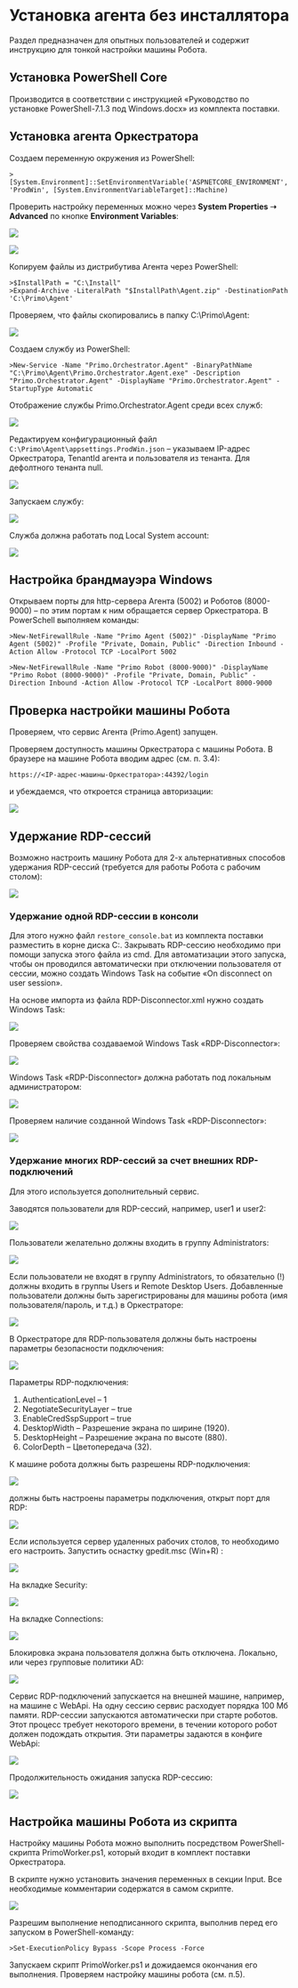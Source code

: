 # Установка агента без инсталлятора
Раздел предназначен для опытных пользователей и содержит инструкцию для тонкой настройки машины Робота. 

## Установка PowerShell Core
Производится в соответствии с инструкцией «Руководство по установке PowerShell-7.1.3 под Windows.docx» из комплекта поставки.

## Установка агента Оркестратора
Создаем переменную окружения из PowerShell:
```
> [System.Environment]::SetEnvironmentVariable('ASPNETCORE_ENVIRONMENT', 'ProdWin', [System.EnvironmentVariableTarget]::Machine)
```
Проверить настройку переменных можно через **System Properties ➝ Advanced** по кнопке **Environment Variables**:

![](<../../../../.gitbook/assets/robot-machine-without-istaller-1.png>)

![](<../../../../.gitbook/assets/robot-machine-without-istaller-2.png>)

Копируем файлы из дистрибутива Агента через PowerShell:
```
>$InstallPath = "C:\Install" 
>Expand-Archive -LiteralPath "$InstallPath\Agent.zip" -DestinationPath 'C:\Primo\Agent'
```
Проверяем, что файлы скопировались в папку C:\Primo\Agent:
  
![](<../../../../.gitbook/assets/robot-machine-without-istaller-3.png>)

Создаем службу из PowerShell:
```
>New-Service -Name "Primo.Orchestrator.Agent" -BinaryPathName "C:\Primo\Agent\Primo.Orchestrator.Agent.exe" -Description "Primo.Orchestrator.Agent" -DisplayName "Primo.Orchestrator.Agent" -StartupType Automatic
```
Отображение службы Primo.Orchestrator.Agent среди всех служб:

![](<../../../../.gitbook/assets/robot-machine-without-istaller-4.png>)

Редактируем конфигурационный файл `C:\Primo\Agent\appsettings.ProdWin.json` – указываем IP-адрес Оркестратора, TenantId агента и пользователя из тенанта. Для дефолтного тенанта null.

![](<../../../../.gitbook/assets/robot-machine-without-istaller-5.png>)

Запускаем службу:

![](<../../../../.gitbook/assets/robot-machine-without-istaller-6.png>)

Служба должна работать под Local System account:

![](<../../../../.gitbook/assets/robot-machine-without-istaller-7.png>)

## Настройка брандмауэра Windows
Открываем порты для http-сервера Агента (5002) и Роботов (8000-9000) – по этим портам к ним обращается сервер Оркестратора.
В PowerSchell выполняем команды:
```
>New-NetFirewallRule -Name "Primo Agent (5002)" -DisplayName "Primo Agent (5002)" -Profile "Private, Domain, Public" -Direction Inbound -Action Allow -Protocol TCP -LocalPort 5002

>New-NetFirewallRule -Name "Primo Robot (8000-9000)" -DisplayName "Primo Robot (8000-9000)" -Profile "Private, Domain, Public" -Direction Inbound -Action Allow -Protocol TCP -LocalPort 8000-9000
```

## Проверка настройки машины Робота
Проверяем, что сервис Агента (Primo.Agent) запущен.

Проверяем доступность машины Оркестратора с машины Робота. В браузере на машине Робота вводим адрес (см. п. 3.4):
```
https://<IP-адрес-машины-Оркестратора>:44392/login
```
и убеждаемся, что откроется страница авторизации:

![](<../../../../.gitbook/assets/robot-machine-without-istaller-8.png>)


## Удержание RDP-сессий 
Возможно настроить машину Робота для 2-х альтернативных способов удержания RDP-сессий (требуется для работы Робота с рабочим столом):  

![](<../../../../.gitbook/assets/robot-machine-without-istaller-9.png>)

### Удержание одной RDP-сессии в консоли
Для этого нужно файл `restore_console.bat` из комплекта поставки разместить в корне диска C:\. Закрывать RDP-сессию необходимо при помощи запуска этого файла из cmd. Для автоматизации этого запуска, чтобы он проводился автоматически при отключении пользователя от сессии, можно создать Windows Task на событие «On disconnect on user session».

На основе импорта из файла RDP-Disconnector.xml нужно создать Windows Task:

![](<../../../../.gitbook/assets/robot-machine-without-istaller-10.png>)

Проверяем свойства создаваемой Windows Task «RDP-Disconnector»:

![](<../../../../.gitbook/assets/robot-machine-without-istaller-11.png>)

Windows Task «RDP-Disconnector» должна работать под локальным администратором:

![](<../../../../.gitbook/assets/robot-machine-without-istaller-12.png>)

Проверяем наличие созданной Windows Task «RDP-Disconnector»:

![](<../../../../.gitbook/assets/robot-machine-without-istaller-13.png>)

### Удержание многих RDP-сессий за счет внешних RDP-подключений

Для этого используется дополнительный сервис. 

Заводятся пользователи для RDP-сессий, например, user1 и user2: 

![](<../../../../.gitbook/assets/robot-machine-without-istaller-14.png>)

Пользователи желательно должны входить в группу Administrators:

![](<../../../../.gitbook/assets/robot-machine-without-istaller-15.png>)

Если пользователи не входят в группу Administrators, то обязательно (!) должны входить в группы Users и Remote Desktop Users.
Добавленные пользователи должны быть зарегистрированы для машины робота (имя пользователя/пароль, и т.д.) в Оркестраторе:

![](<../../../../.gitbook/assets/robot-machine-without-istaller-16.png>)

В Оркестраторе для RDP-пользователя должны быть настроены параметры безопасности подключения:

![](<../../../../.gitbook/assets/robot-machine-without-istaller-17.png>)

Параметры RDP-подключения:
1. AuthenticationLevel  – 1 
2. NegotiateSecurityLayer  – true
3. EnableCredSspSupport  – true
4. DesktopWidth – Разрешение экрана по ширине (1920).
5. DesktopHeight – Разрешение экрана по высоте (880).
6. ColorDepth – Цветопередача (32).

К машине робота должны быть разрешены RDP-подключения:

![](<../../../../.gitbook/assets/robot-machine-without-istaller-18.png>)

должны быть настроены параметры подключения, открыт порт для RDP:

![](<../../../../.gitbook/assets/robot-machine-without-istaller-19.png>)

Если используется сервер удаленных рабочих столов, то необходимо его настроить. Запустить оснастку gpedit.msc (Win+R) :

![](<../../../../.gitbook/assets/robot-machine-without-istaller-20.png>)

На вкладке Security:

![](<../../../../.gitbook/assets/robot-machine-without-istaller-21.png>)

На вкладке Connections:

![](<../../../../.gitbook/assets/robot-machine-without-istaller-22.png>)

Блокировка экрана пользователя должна быть отключена. Локально, или через групповые политики AD:

![](<../../../../.gitbook/assets/robot-machine-without-istaller-23.png>)

Сервис RDP-подключений запускается на внешней машине, например, на машине с WebApi. На одну сессию сервис расходует порядка 100 Мб памяти.
RDP-сессии запускаются автоматически при старте роботов. Этот процесс требует некоторого времени, в течении которого робот должен подождать открытия. Эти параметры задаются в конфиге WebApi:

![](<../../../../.gitbook/assets/robot-machine-without-istaller-24.png>)

Продолжительность ожидания запуска RDP-сессию:

![](<../../../../.gitbook/assets/robot-machine-without-istaller-25.png>)

## Настройка машины Робота из скрипта

Настройку машины Робота можно выполнить посредством PowerShell-скрипта PrimoWorker.ps1, который входит в комплект поставки Оркестратора. 

В скрипте нужно установить значения переменных в секции Input. Все необходимые комментарии содержатся в самом скрипте.

![](<../../../../.gitbook/assets/robot-machine-without-istaller-26.png>)

Разрешим выполнение неподписанного скрипта, выполнив перед его запуском в PowerShell-команду:
```
>Set-ExecutionPolicy Bypass -Scope Process -Force
```
Запускаем скрипт PrimoWorker.ps1 и дожидаемся окончания его выполнения. Проверяем настройку машины робота (см. п.5).




